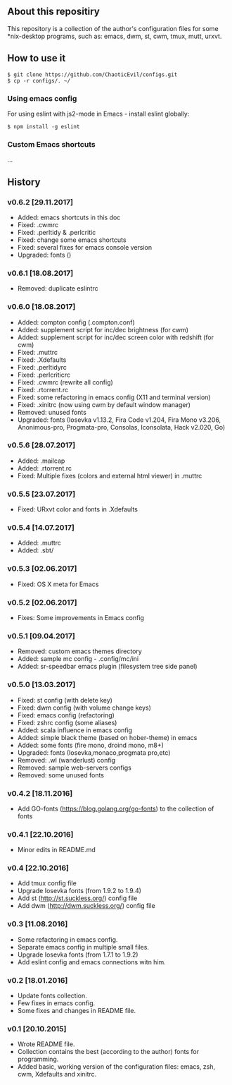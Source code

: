## About this repositiry
This repository is a collection of the author's configuration files for some *nix-desktop programs, such as: emacs, dwm, st, cwm, tmux, mutt, urxvt.

## How to use it

	$ git clone https://github.com/ChaoticEvil/configs.git
	$ cp -r configs/. ~/
	
### Using emacs config

For using eslint with js2-mode in Emacs - install eslint globally:

	$ npm install -g eslint
	
### Custom Emacs shortcuts

...
	
## History

### v0.6.2 [29.11.2017]
* Added: emacs shortcuts in this doc
* Fixed: .cwmrc
* Fixed: .perltidy & .perlcritic
* Fixed: change some emacs shortcuts
* Fixed: several fixes for emacs console version
* Upgraded: fonts ()

### v0.6.1 [18.08.2017]
* Removed: duplicate eslintrc

### v0.6.0 [18.08.2017]
* Added: compton config (.compton.conf)
* Added: supplement script for inc/dec brightness (for cwm)
* Added: supplement script for inc/dec screen color with redshift (for cwm)
* Fixed: .muttrc
* Fixed: .Xdefaults
* Fixed: .perltidyrc
* Fixed: .perlcriticrc
* Fixed: .cwmrc (rewrite all config)
* Fixed: .rtorrent.rc
* Fixed: some refactoring in emacs config (X11 and terminal version)
* Fixed: .xinitrc (now using cwm by default window manager)
* Removed: unused fonts
* Upgraded: fonts (Iosevka v1.13.2, Fira Code v1.204, Fira Mono v3.206, Anonimous-pro, Progmata-pro, Consolas, Iconsolata, Hack v2.020, Go)

### v0.5.6 [28.07.2017]
* Added: .mailcap
* Added: .rtorrent.rc
* Fixed: Multiple fixes (colors and external html viewer) in .muttrc

### v0.5.5 [23.07.2017]
* Fixed: URxvt color and fonts in .Xdefaults

### v0.5.4 [14.07.2017]
* Added: .muttrc
* Added: .sbt/

### v0.5.3 [02.06.2017]
* Fixed: OS X meta for Emacs

### v0.5.2 [02.06.2017]
* Fixes: Some improvements in Emacs config

### v0.5.1 [09.04.2017]
* Removed: custom emacs themes directory
* Added: sample mc config - .config/mc/ini
* Added: sr-speedbar emacs plugin (filesystem tree side panel)

### v0.5.0 [13.03.2017]
* Fixed: st config (with delete key)
* Fixed: dwm config (with volume change keys)
* Fixed: emacs config (refactoring)
* Fixed: zshrc config (some aliases)
* Added: scala influence in emacs config
* Added: simple black theme (based on hober-theme) in emacs
* Added: some fonts (fire mono, droind mono, m8+)
* Upgraded: fonts (Iosevka,monaco,progmata pro,etc)
* Removed: .wl (wanderlust) config
* Removed: sample web-servers configs
* Removed: some unused fonts

### v0.4.2 [18.11.2016]
* Add GO-fonts (https://blog.golang.org/go-fonts) to the collection of fonts

### v0.4.1 [22.10.2016]
* Minor edits in README.md

### v0.4 [22.10.2016]
* Add tmux config file
* Upgrade Iosevka fonts (from 1.9.2 to 1.9.4)
* Add st (http://st.suckless.org/) config file
* Add dwm (http://dwm.suckless.org/) config file

### v0.3 [11.08.2016]
* Some refactoring in emacs config.
* Separate emacs config in multiple small files.
* Upgrade Iosevka fonts (from 1.7.1 to 1.9.2)
* Add eslint config and emacs connections witn him.

### v0.2 [18.01.2016]
* Update fonts collection.
* Few fixes in emacs config.
* Some fixes and changes in  README file.

### v0.1 [20.10.2015]
* Wrote README file.
* Collection contains the best (according to the author) fonts for programming.
* Added basic, working version of the configuration files: emacs, zsh, cwm, Xdefaults and xinitrc.

<!-- EOF -->
